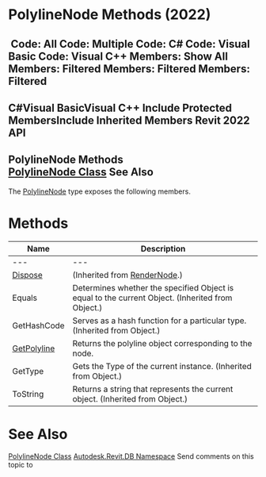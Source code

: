 # PolylineNode Methods (2022)

﻿
 Code: All Code: Multiple Code: C# Code: Visual Basic Code: Visual C++  Members: Show All Members: Filtered Members: Filtered Members: Filtered   
---  
C#Visual BasicVisual C++
Include Protected MembersInclude Inherited Members
Revit 2022 API  
---  
PolylineNode Methods  
[PolylineNode Class](d0d38779-f0a4-e975-e71d-c8e7026cadfd.md "PolylineNode Class") See Also  
---  
The [PolylineNode](d0d38779-f0a4-e975-e71d-c8e7026cadfd.md "PolylineNode Class") type exposes the following members.
# Methods
| Name | Description |
| --- | --- |
| --- | --- | --- |
| [Dispose](8ee082fe-ab92-67e6-f2bd-b285d419a005.md "Dispose Method") | (Inherited from [RenderNode](9900b69b-7cb7-8555-75ac-4b5f22b5fa7f.md "RenderNode Class").) |
| Equals | Determines whether the specified Object is equal to the current Object. (Inherited from Object.) |
| GetHashCode | Serves as a hash function for a particular type.  (Inherited from Object.) |
| [GetPolyline](1c93fc3a-adbb-bb5a-92e4-923f46b45b28.md "GetPolyline Method") | Returns the polyline object corresponding to the node. |
| GetType | Gets the Type of the current instance. (Inherited from Object.) |
| ToString | Returns a string that represents the current object. (Inherited from Object.) |

# See Also
[PolylineNode Class](d0d38779-f0a4-e975-e71d-c8e7026cadfd.md "PolylineNode Class")
[Autodesk.Revit.DB Namespace](87546ba7-461b-c646-cbb1-2cb8f5bff8b2.md "Autodesk.Revit.DB Namespace")
Send comments on this topic to 